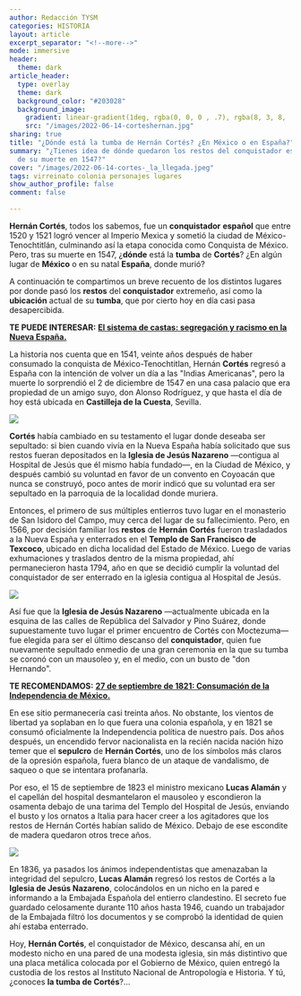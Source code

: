 ```yaml
---
author: Redacción TYSM
categories: HISTORIA
layout: article
excerpt_separator: "<!--more-->"
mode: immersive
header:
  theme: dark
article_header:
  type: overlay
  theme: dark
  background_color: "#203028"
  background_image:
    gradient: linear-gradient(1deg, rgba(0, 0, 0 , .7), rgba(8, 3, 8, .9))
    src: "/images/2022-06-14-corteshernan.jpg"
sharing: true
title: "¿Dónde está la tumba de Hernán Cortés? ¿En México o en España?"
summary: "¿Tienes idea de dónde quedaron los restos del conquistador español, luego
  de su muerte en 1547?"
cover: "/images/2022-06-14-cortes-_la_llegada.jpeg"
tags: virreinato colonia personajes lugares
show_author_profile: false
comment: false

---
```

**Hernán Cortés**, todos los sabemos, fue un **conquistador** **español** que entre 1520 y 1521 logró vencer al Imperio Mexica y sometió la ciudad de México-Tenochtitlán, culminando así la etapa conocida como Conquista de México. Pero, tras su muerte en 1547, ¿**dónde** está la **tumba** de **Cortés**? ¿En algún lugar de **México** o en su natal **España**, donde murió?

A continuación te compartimos un breve recuento de los distintos lugares por donde pasó los **restos** del **conquistador** extremeño, así como la **ubicación** actual de su **tumba**, que por cierto hoy en día casi pasa desapercibida.

**TE PUEDE INTERESAR:** [**El sistema de castas: segregación y racismo en la Nueva España.**](https://blog.tonoysumariachi.com/historia/2022/11/23/el-sistema-de-castas-segregacion-y-racismo-en-la-nueva-espana.html)

La historia nos cuenta que en 1541, veinte años después de haber consumado la conquista de México-Tenochtitlan, Hernán **Cortés** regresó a España con la intención de volver un día a las "Indias Americanas", pero la muerte lo sorprendió el 2 de diciembre de 1547 en una casa palacio que era propiedad de un amigo suyo, don Alonso Rodríguez, y que hasta el día de hoy está ubicada en **Castilleja de la Cuesta**, Sevilla.

![](https://upload.wikimedia.org/wikipedia/commons/thumb/1/1f/Castillo_de_Hern%C3%A1n_Cort%C3%A9s.JPG/1024px-Castillo_de_Hern%C3%A1n_Cort%C3%A9s.JPG)

**Cortés** había cambiado en su testamento el lugar donde deseaba ser sepultado: si bien cuando vivía en la Nueva España había solicitado que sus restos fueran depositados en la **Iglesia de Jesús Nazareno** —contigua al Hospital de Jesús que él mismo había fundado—, en la Ciudad de México, y después cambió su voluntad en favor de un convento en Coyoacán que nunca se construyó, poco antes de morir indicó que su voluntad era ser sepultado en la parroquia de la localidad donde muriera.

Entonces, el primero de sus múltiples entierros tuvo lugar en el monasterio de San Isidoro del Campo, muy cerca del lugar de su fallecimiento. Pero, en 1566, por decisión familiar los **restos** de **Hernán** **Cortés** fueron trasladados a la Nueva España y enterrados en el **Templo de San Francisco de Texcoco**, ubicado en dicha localidad del Estado de México. Luego de varias exhumaciones y traslados dentro de la misma propiedad, ahí permanecieron hasta 1794, año en que se decidió cumplir la voluntad del conquistador de ser enterrado en la iglesia contigua al Hospital de Jesús.

![](https://upload.wikimedia.org/wikipedia/commons/thumb/3/35/Templo_del_hospitald_de_jesus.jpg/1024px-Templo_del_hospitald_de_jesus.jpg)

Así fue que la **Iglesia de Jesús Nazareno** —actualmente ubicada en la esquina de las calles de República del Salvador y Pino Suárez, donde supuestamente tuvo lugar el primer encuentro de Cortés con Moctezuma— fue elegida para ser el último descanso del **conquistador**, quien fue nuevamente sepultado enmedio de una gran ceremonia en la que su tumba se coronó con un mausoleo y, en el medio, con un busto de "don Hernando".

**TE RECOMENDAMOS:** [**27 de septiembre de 1821: Consumación de la Independencia de México.**](https://blog.tonoysumariachi.com/historia/2022/08/15/27-de-septiembre-de-1821-consumacion-de-la-independencia-de-mexico.html)

En ese sitio permanecería casi treinta años. No obstante, los vientos de libertad ya soplaban en lo que fuera una colonia española, y en 1821 se consumó oficialmente la Independencia política de nuestro país. Dos años después, un encendido fervor nacionalista en la recién nacida nación hizo temer que el **sepulcro** de **Hernán Cortés**, uno de los símbolos más claros de la opresión española, fuera blanco de un ataque de vandalismo, de saqueo o que se intentara profanarla.

Por eso, el 15 de septiembre de 1823 el ministro mexicano **Lucas Alamán** y el capellán del hospital desmantelaron el mausoleo y escondieron la osamenta debajo de una tarima del Templo del Hospital de Jesús, enviando el busto y los ornatos a Italia para hacer creer a los agitadores que los restos de Hernán Cortés habían salido de México. Debajo de ese escondite de madera quedaron otros trece años.

![](https://upload.wikimedia.org/wikipedia/commons/0/06/Retrato_de_Hern%C3%A1n_Cort%C3%A9s.jpg)

En 1836, ya pasados los ánimos independentistas que amenazaban la integridad del sepulcro, **Lucas Alamán** regresó los restos de Cortés a la **Iglesia de Jesús Nazareno**, colocándolos en un nicho en la pared e informando a la Embajada Española del entierro clandestino. El secreto fue guardado celosamente durante 110 años hasta 1946, cuando un trabajador de la Embajada filtró los documentos y se comprobó la identidad de quien ahí estaba enterrado.

Hoy, **Hernán Cortés**, el conquistador de México, descansa ahí, en un modesto nicho en una pared de una modesta iglesia, sin más distintivo que una placa metálica colocada por el Gobierno de México, quien entregó la custodia de los restos al Instituto Nacional de Antropología e Historia. Y tú, ¿conoces **la tumba de Cortés**?…